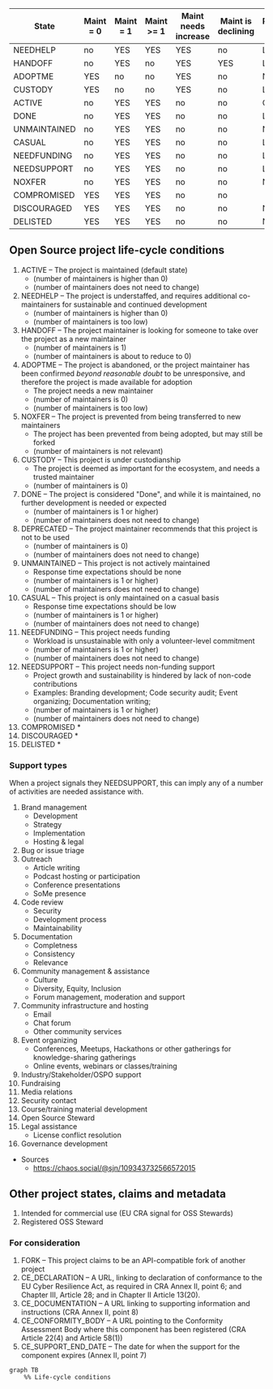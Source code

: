 
| State        | Maint = 0 | Maint = 1 | Maint >= 1 | Maint needs increase | Maint is declining | Response time | Response needs increase | Response is declining | Submitter  |
| ------------ | --------- | --------- | ---------- | -------------------- | ------------------ | ------------- | ----------------------- | --------------------- | ---------- |
| NEEDHELP     | no        | YES       | YES        | YES                  | no                 | LOW           |                         |                       | Maintainer |
| HANDOFF      | no        | YES       | no         | YES                  | YES                | LOW           |                         |                       | Maintainer |
| ADOPTME      | YES       | no        | no         | YES                  | no                 | NONE          |                         |                       | Ecosystem  |
| CUSTODY      | YES       | no        | no         | YES                  | no                 | LOW           |                         |                       | Ecosystem  |
| ACTIVE       | no        | YES       | YES        | no                   | no                 | OK            |                         |                       | Maintainer |
| DONE         | no        | YES       | YES        | no                   | no                 | LOW           |                         |                       | Maintainer |
| UNMAINTAINED | no        | YES       | YES        | no                   | no                 | NONE          |                         |                       | Maintainer |
| CASUAL       | no        | YES       | YES        | no                   | no                 | LOW           |                         |                       | Maintainer |
| NEEDFUNDING  | no        | YES       | YES        | no                   | no                 | LOW           |                         |                       | Maintainer |
| NEEDSUPPORT  | no        | YES       | YES        | no                   | no                 | LOW           |                         |                       | Maintainer |
| NOXFER       | no        | YES       | YES        | no                   | no                 | NONE          |                         |                       | Ecosystem  |
| COMPROMISED  | YES       | YES       | YES        | no                   | no                 |               |                         |                       | Ecosystem  |
| DISCOURAGED  | YES       | YES       | YES        | no                   | no                 | NONE          |                         |                       | Ecosystem  |
| DELISTED     | YES       | YES       | YES        | no                   | no                 | NONE          |                         |                       | Ecosystem  |


## Open Source project life-cycle conditions

1. ACTIVE – The project is maintained (default state)
    * (number of maintainers is higher than 0)
    * (number of maintainers does not need to change)
1. NEEDHELP – The project is understaffed, and requires additional co-maintainers for sustainable and continued development
    * (number of maintainers is higher than 0)
    * (number of maintainers is too low)
1. HANDOFF – The project maintainer is looking for someone to take over the project as a new maintainer
    * (number of maintainers is 1)
    * (number of maintainers is about to reduce to 0)
1. ADOPTME – The project is abandoned, or the project maintainer has been confirmed _beyond reasonable doubt_ to be unresponsive, and therefore the project is made available for adoption
    * The project needs a new maintainer
    * (number of maintainers is 0)
    * (number of maintainers is too low)
1. NOXFER – The project is prevented from being transferred to new maintainers
    * The project has been prevented from being adopted, but may still be forked
    * (number of maintainers is not relevant)
1. CUSTODY – This project is under custodianship
    * The project is deemed as important for the ecosystem, and needs a trusted maintainer
    * (number of maintainers is 0)
1. DONE – The project is considered "Done", and while it is maintained, no further development is needed or expected
    * (number of maintainers is 1 or higher)
    * (number of maintainers does not need to change)
1. DEPRECATED – The project maintainer recommends that this project is not to be used
    * (number of maintainers is 0)
    * (number of maintainers does not need to change)
1. UNMAINTAINED – This project is not actively maintained
    * Response time expectations should be none
    * (number of maintainers is 1 or higher)
    * (number of maintainers does not need to change)
1. CASUAL – This project is only maintained on a casual basis
    * Response time expectations should be low
    * (number of maintainers is 1 or higher)
    * (number of maintainers does not need to change)
1. NEEDFUNDING – This project needs funding
    * Workload is unsustainable with only a volunteer-level commitment
    * (number of maintainers is 1 or higher)
    * (number of maintainers does not need to change)
1. NEEDSUPPORT – This project needs non-funding support
    * Project growth and sustainability is hindered by lack of non-code contributions
    * Examples: Branding development; Code security audit; Event organizing; Documentation writing;
    * (number of maintainers is 1 or higher)
    * (number of maintainers does not need to change)
1. COMPROMISED
    * 
1. DISCOURAGED
    * 
1. DELISTED
    * 

### Support types

When a project signals they NEEDSUPPORT, this can imply any of a number of activities are needed assistance with.

1. Brand management
    * Development
    * Strategy
    * Implementation
    * Hosting & legal
1. Bug or issue triage
1. Outreach
    * Article writing
    * Podcast hosting or participation
    * Conference presentations
    * SoMe presence
1. Code review
    * Security
    * Development process
    * Maintainability
1. Documentation
    * Completness
    * Consistency
    * Relevance
1. Community management & assistance
    * Culture
    * Diversity, Equity, Inclusion
    * Forum management, moderation and support
1. Community infrastructure and hosting
    * Email
    * Chat forum
    * Other community services
1. Event organizing
    * Conferences, Meetups, Hackathons or other gatherings for knowledge-sharing gatherings
    * Online events, webinars or classes/training
1. Industry/Stakeholder/OSPO support
1. Fundraising
1. Media relations
1. Security contact
1. Course/training material development
1. Open Source Steward
1. Legal assistance
    * License conflict resolution
1. Governance development


* Sources
    * https://chaos.social/@sjn/109343732566572015

## Other project states, claims and metadata

1. Intended for commercial use (EU CRA signal for OSS Stewards)
1. Registered OSS Steward


### For consideration

1. FORK – This project claims to be an API-compatible fork of another project
1. CE_DECLARATION – A URL, linking to declaration of conformance to the EU Cyber Resilience Act, as required in CRA Annex II, point 6; and Chapter III, Article 28; and in Chapter II Article 13(20).
1. CE_DOCUMENTATION – A URL linking to supporting information and instructions (CRA Annex II, point 8)
1. CE_CONFORMITY_BODY – A URL pointing to the Conformity Assessment Body where this component has been registered (CRA Article 22(4) and Article 58(1))
1. CE_SUPPORT_END_DATE – The date for when the support for the component expires (Annex II, point 7)


```mermaid
graph TB
    %% Life-cycle conditions
```
